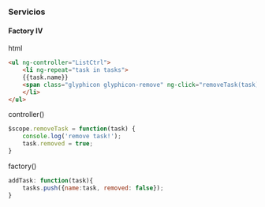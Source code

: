 ### Servicios
#### Factory IV

html
```html
<ul ng-controller="ListCtrl">
    <li ng-repeat="task in tasks">
    {{task.name}}
    <span class="glyphicon glyphicon-remove" ng-click="removeTask(task)"></span>
    </li>
</ul>
```
controller()
```javascript
$scope.removeTask = function(task) {
    console.log('remove task!');
    task.removed = true;
}
```
factory()
```javascript
addTask: function(task){
    tasks.push({name:task, removed: false});
}
```
